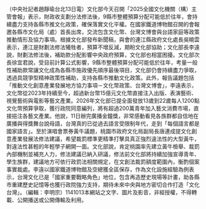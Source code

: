 （中央社記者趙靜瑜台北13日電）文化部今天召開「2025全國文化機關（構）主管會報」表示，財政收支劃分法修法後，9縣市整體預算分配可能低於往年，會持續盡力支持各縣市推文化政策，確保落實文化平權。在國家鐵道博物館召開的會報邀各縣市文化局（處）首長出席，交流包含文化幣、台灣文博會與台語家庭等政策推動情形及協力事項。根據文化部發布新聞稿，與會的連江縣政府文化處長吳曉雲表示，連江是財劃法修法犧牲者，預算不增反減，期盼文化部協助；文化部長李遠說，財劃法修法後，補助款分配影響中央政府預算，文化部也相當困擾。文化部次長徐宜君說，受目前計算公式影響，9縣市整體預算分配可能低於往年，考量一般性補助款常讓文化成為各縣市施政優先順序最後項目，文化部仍會持續盡力爭取，透過具競爭型精神政策性補助，支持各縣市推動文化政策。此外，報告議題包括「推動文化創意產業發展地方協力事項－文化幣政策、台灣文博會」，李遠表示，文化幣從2023年持續至今，超過新台幣15億元文化幣直接注入出版、表演藝術、視覺藝術與電影等藝文產業。2026年文化部已提全面發放13歲到22歲每人1200點文化幣預算爭取，獲行政院同意編列，將有超過200萬青年加入藝文消費市場，直接挹注各藝文產業。他說，11日辦完廣播金鐘獎，非常感動看見各族群都自信地在廣播與得獎舞台說母語，台灣真的已從過去語言受限制年代，走到「每個語言都是國家語言」。至於演唱會票券黃牛議題，桃園市政府文化局副局長唐連成提文化創意產業發展法修法建議，希望裁罰標準更精準打擊具真正強烈違法性的大型黃牛，對違法性甚輕的年輕學子網開一面。文化部說，肯定桃園率先建立黃牛檢舉、裁罰內部機制並補充人力，修法建議已納入研議，修法前文化部將持續加強宣導青年、學生族群，建議地方可依行政罰法相關規定，在文創法裁罰額度範圍內，衡酌個案事實裁處。李遠以國家鐵道博物館及空總獲全區保存，作為文化設施經驗為例表示，台灣文化已是「國家重要戰略角色」地位，包含再造歷史現場等計畫，助各縣市重建歷史記憶等也獲行政院強力支持，期待未來中央與地方密切合作打造「文化台灣」。（編輯：李明宗）1141013本網站之文字、圖片及影音，非經授權，不得轉載、公開播送或公開傳輸及利用。